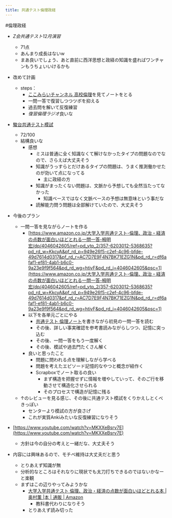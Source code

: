```yaml
---
title: 共通テスト倫理政経
---
```


\#倫理政経

* *Z会共通テスト12月演習*
  
  * 71点
  * あんまり成長はないw
  * まあ良いでしょう、あと直前に西洋思想と政経の知識を盛ればワンチャンもうちょいいけるかも
* 改めて計画
  
  * steps：
    * [ここみらいチャンネル 高校倫理](%E3%81%93%E3%81%93%E3%81%BF%E3%82%89%E3%81%84%E3%83%81%E3%83%A3%E3%83%B3%E3%83%8D%E3%83%AB%20%E9%AB%98%E6%A0%A1%E5%80%AB%E7%90%86.md)を見てノートをとる
    * 一問一答で復習しつつツボを抑える
    * 過去問を解いて反復練習
    * *復習倫理ラジオ*良いな
* [駿台共通テスト模試](%E9%A7%BF%E5%8F%B0%E5%85%B1%E9%80%9A%E3%83%86%E3%82%B9%E3%83%88%E6%A8%A1%E8%A9%A6.md)
  
  * 72/100
  * 結構良いな
    * 感想
      * ミスは普通に全く知識なくて解けなかったタイプの問題なのでなので、さらえば大丈夫そう
      * 知識がうっすらとだけあるタイプの問題は、うまく推測働かせたのが効いて点になってる
        * 主に政経の方
      * 知識がまったくない問題は、文脈から予想しても全然当たってなかった
        * 知識ベースではなく文脈ベースの予想は無意味という事だな
      * 読解能力問う問題は全部解けていたので、大丈夫そう
* 今後のプラン
  
  * 一問一答を見ながらノートを作る
    * [https://www.amazon.co.jp/大学入学共通テスト-倫理、政治・経済の点数が面白いほどとれる一問一答-栂明宏/dp/4046042605/ref=pd_vtp_2/357-6203012-5368635?pd_rd_w=KkcyA&pf_rd_p=949e26f5-c2ef-4c96-bfde-49d7614d0317&pf_rd_r=AC7D7E9F4N7BK71EZG1N&pd_rd_r=df6afaf1-ef81-4ab1-b6c0-9a23e9f9f564&pd_rd_wg=htivF&pd_rd_i=4046042605&psc=1](https://www.amazon.co.jp/大学入学共通テスト-倫理、政治・経済の点数が面白いほどとれる一問一答-栂明宏/dp/4046042605/ref=pd_vtp_2/357-6203012-5368635?pd_rd_w=KkcyA&pf_rd_p=949e26f5-c2ef-4c96-bfde-49d7614d0317&pf_rd_r=AC7D7E9F4N7BK71EZG1N&pd_rd_r=df6afaf1-ef81-4ab1-b6c0-9a23e9f9f564&pd_rd_wg=htivF&pd_rd_i=4046042605&psc=1)
    * 以下を各単元ごとにやる
      * [共通テスト 倫理ノート](%E5%85%B1%E9%80%9A%E3%83%86%E3%82%B9%E3%83%88%20%E5%80%AB%E7%90%86%E3%83%8E%E3%83%BC%E3%83%88.md)を書きながら初見の一問一答を読む
      * その後、詳しい事実確認を参考書読みながらしつつ、記憶に突っ込む
      * その後、一問一答をもう一度解く
      * その後、模試や過去門たくさん解く
    * 良いと思ったこと
      * 問題に問われる点を理解しながら学べる
      * 問題を考えたエピソード記憶的なやつと概念が紐作く
      * Scrapboxでノート取るの良い
        * まず構造を把握せずに情報を増やしていって、そのご行を移動させて構造化させられる
        * そのプロセスで構造が記憶に残る
  * ↑のレビューを見る感じ、その後に共通テスト模試をくりかえしとくべきっぽい
    * センターより模試の方が良さげ
    * これが実質Ankiみたいな反復練習になりそう
* [https://www.youtube.com/watch?v=MKXXeBsrv7E](https://www.youtube.com/watch?v=MKXXeBsrv7E)
  
  * 方針は今の自分の考えと一緒だな、大丈夫そう
* 内容には興味あるので、モチベ維持は大丈夫だと思う
  
  * とりあえず知識が無
  * 分析的なところはそれなりに現状でも太刀打ちできるのではないかなーと楽観
  * まずはこの辺りやってみようかな
    * [大学入学共通テスト 倫理、政治・経済の点数が面白いほどとれる本 | 奥村薫 |本 | 通販 | Amazon](https://www.amazon.co.jp/gp/product/404604201X/ref=as_li_tl?ie=UTF8&camp=247&creative=1211&creativeASIN=404604201X&linkCode=as2&tag=daigakuzyuk05-22&linkId=b78e39c04ea1af2ec426674fd5d17aab)
      * 教科書代わりになりそう
    * とりあえず読み切った

